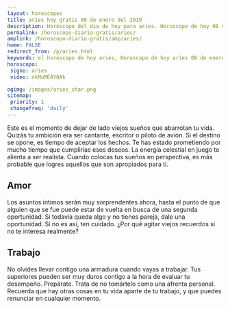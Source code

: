 ```yaml
---
layout: horoscopos
title: aries hoy gratis 08 de enero del 2019 
description: Horóscopo del dia de hoy para aries. Horoscopo de hoy 08 de enero del 2019. Las predicciones de amor, trabajo, vida personal gratis.
permalink: /horoscopo-diario-gratis/aries/
amplink: /horoscopo-diario-gratis/amp/aries/
home: FALSE
redirect_from: /p/aries.html
keywords: el horóscopo de hoy aries, Horoscopo de hoy aries 08 de enero del 2019,horóscopo del día,horoscopo del dia de hoy,horoscopo de hoy,horoscopo de hoy aries,aries hoy,signos zodiacales,horóscopo de hoy,horoscopos de hoy,horoscopo aries hoy,horoscopo de aries de hoy,horóscopo de hoy aries,horoscopos,aries de hoy,los horoscopos de hoy,aries de hoy,aries 08 de enero del 2019,signos zodiacales 2019, el horoscopo de hoy
horoscopo:
 signo: aries
 video: nkMuME4YQAk

ogimg: /images/aries_char.png
sitemap:
 priority: 1
 changefreq: 'daily'
---
```



Este es el momento de dejar de lado viejos sueños que abarrotan tu vida. Quizás tu ambición era ser cantante, escritor o piloto de avión. Si el destino se opone, es tiempo de aceptar los hechos. Te has estado prometiendo por mucho tiempo que cumplirías esos deseos. La energía celestial en juego te alienta a ser realista. Cuando colocas tus sueños en perspectiva, es más probable que logres aquellos que son apropiados para ti.

## Amor

Los asuntos íntimos serán muy sorprendentes ahora, hasta el punto de que alguien que se fue puede estar de vuelta en busca de una segunda oportunidad. Si todavía queda algo y no tienes pareja, dale una oportunidad. Si no es así, ten cuidado. ¿Por qué agitar viejos recuerdos si no te interesa realmente?

## Trabajo

No olvides llevar contigo una armadura cuando vayas a trabajar. Tus superiores pueden ser muy duros contigo a la hora de evaluar tu desempeño. Prepárate. Trata de no tomártelo como una afrenta personal. Recuerda que hay otras cosas en tu vida aparte de tu trabajo, y que puedes renunciar en cualquier momento.